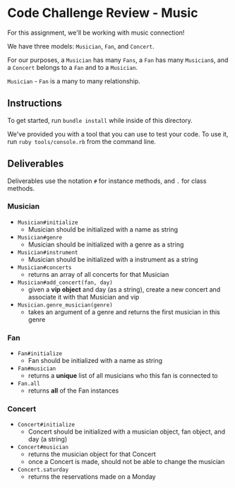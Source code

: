 # Code Challenge Review - Music

For this assignment, we'll be working with music connection! 

We have three models: `Musician`, `Fan`, and `Concert`.

For our purposes, a `Musician` has many `Fans`, a `Fan` has many `Musician`s, and a `Concert` belongs to a `Fan` and to a `Musician`.

`Musician` - `Fan` is a many to many relationship.

## Instructions

To get started, run `bundle install` while inside of this directory.

We've provided you with a tool that you can use to test your code. To use it, run `ruby tools/console.rb` from the command line. 

## Deliverables

Deliverables use the notation `#` for instance methods, and `.` for class methods.

### Musician

- `Musician#initialize`
  - Musician should be initialized with a name as string
- `Musician#genre`
  - Musician should be initialized with a genre as a string
- `Musician#instrument`
  - Musician should be initialized with a instrument as a string
- `Musician#concerts`
  - returns an array of all concerts for that Musician
- `Musician#add_concert(fan, day)`
  - given a **vip object** and day (as a string), create a new concert and associate it with that Musician and vip
- `Musician.genre_musician(genre)`
  - takes an argument of a genre and returns the first musician in this genre

### Fan
- `Fan#initialize`
  - Fan should be initialized with a name as string
- `Fan#musician`
  - returns a **unique** list of all musicians who this fan is connected to
- `Fan.all`
  - returns **all** of the Fan instances

### Concert
- `Concert#initialize`
  - Concert should be initialized with a musician object, fan object, and day (a string)
- `Concert#musician`
  - returns the musician object for that Concert
  - once a Concert is made, should not be able to change the musician
- `Concert.saturday`
  - returns the reservations made on a Monday
